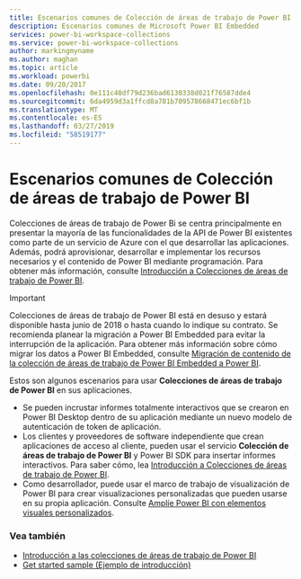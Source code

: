 ```yaml
---
title: Escenarios comunes de Colección de áreas de trabajo de Power BI
description: Escenarios comunes de Microsoft Power BI Embedded
services: power-bi-workspace-collections
ms.service: power-bi-workspace-collections
author: markingmyname
ms.author: maghan
ms.topic: article
ms.workload: powerbi
ms.date: 09/20/2017
ms.openlocfilehash: 0e111c40df79d236bad6130338d021f76587dde4
ms.sourcegitcommit: 6da4959d3a1ffcd8a781b709578668471ec6bf1b
ms.translationtype: MT
ms.contentlocale: es-ES
ms.lasthandoff: 03/27/2019
ms.locfileid: "58519177"
---
```

# <a name="common-power-bi-workspace-collection-scenarios"></a>Escenarios comunes de Colección de áreas de trabajo de Power BI

Colecciones de áreas de trabajo de Power Bi se centra principalmente en presentar la mayoría de las funcionalidades de la API de Power BI existentes como parte de un servicio de Azure con el que desarrollar las aplicaciones.  Además, podrá aprovisionar, desarrollar e implementar los recursos necesarios y el contenido de Power BI mediante programación. Para obtener más información, consulte [Introducción a Colecciones de áreas de trabajo de Power BI](get-started.md).

> [!IMPORTANT]
> Colecciones de áreas de trabajo de Power BI está en desuso y estará disponible hasta junio de 2018 o hasta cuando lo indique su contrato. Se recomienda planear la migración a Power BI Embedded para evitar la interrupción de la aplicación. Para obtener más información sobre cómo migrar los datos a Power BI Embedded, consulte [Migración de contenido de la colección de áreas de trabajo de Power BI Embedded a Power BI](https://powerbi.microsoft.com/documentation/powerbi-developer-migrate-from-powerbi-embedded/).

Estos son algunos escenarios para usar **Colecciones de áreas de trabajo de Power BI** en sus aplicaciones.

* Se pueden incrustar informes totalmente interactivos que se crearon en Power BI Desktop dentro de su aplicación mediante un nuevo modelo de autenticación de token de aplicación.
* Los clientes y proveedores de software independiente que crean aplicaciones de acceso al cliente, pueden usar el servicio **Colección de áreas de trabajo de Power BI** y Power BI SDK para insertar informes interactivos. Para saber cómo, lea [Introducción a Colecciones de áreas de trabajo de Power BI](get-started.md).
* Como desarrollador, puede usar el marco de trabajo de visualización de Power BI para crear visualizaciones personalizadas que pueden usarse en su propia aplicación. Consulte [Amplíe Power BI con elementos visuales personalizados](https://powerbi.microsoft.com/custom-visuals/).

### <a name="see-also"></a>Vea también

* [Introducción a las colecciones de áreas de trabajo de Power BI](get-started.md)
* [Get started sample (Ejemplo de introducción)](get-started-sample.md)